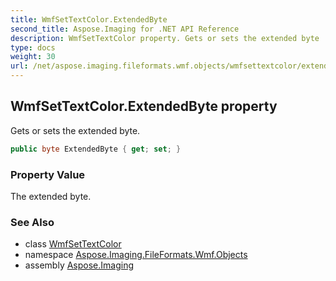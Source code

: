 ```yaml
---
title: WmfSetTextColor.ExtendedByte
second_title: Aspose.Imaging for .NET API Reference
description: WmfSetTextColor property. Gets or sets the extended byte
type: docs
weight: 30
url: /net/aspose.imaging.fileformats.wmf.objects/wmfsettextcolor/extendedbyte/
---
```

## WmfSetTextColor.ExtendedByte property

Gets or sets the extended byte.

```csharp
public byte ExtendedByte { get; set; }
```

### Property Value

The extended byte.

### See Also

* class [WmfSetTextColor](../)
* namespace [Aspose.Imaging.FileFormats.Wmf.Objects](../../wmfsettextcolor/)
* assembly [Aspose.Imaging](../../../)


